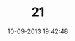 ---
layout: post
title:  "21"
date: 10-09-2013 19:42:48
categories: jekyll update
language: 'ru'
image: 021.png
---